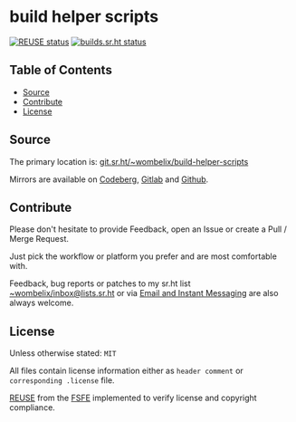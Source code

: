 <!--
SPDX-FileCopyrightText: 2024 Dominik Wombacher <dominik@wombacher.cc>

SPDX-License-Identifier: CC0-1.0
-->

# build helper scripts

[![REUSE status](https://api.reuse.software/badge/git.sr.ht/~wombelix/build-helper-scripts)](https://api.reuse.software/info/git.sr.ht/~wombelix/build-helper-scripts) 
[![builds.sr.ht status](https://builds.sr.ht/~wombelix/build-helper-scripts.svg)](https://builds.sr.ht/~wombelix/build-helper-scripts?)

## Table of Contents

* [Source](#source)
* [Contribute](#contribute)
* [License](#license)

## Source

The primary location is:
[git.sr.ht/~wombelix/build-helper-scripts](https://git.sr.ht/~wombelix/build-helper-scripts)

Mirrors are available on
[Codeberg](https://codeberg.org/wombelix/build-helper-scripts),
[Gitlab](https://gitlab.com/wombelix/build-helper-scripts)
and
[Github](https://github.com/wombelix/build-helper-scripts).

## Contribute

Please don't hesitate to provide Feedback,
open an Issue or create a Pull / Merge Request.

Just pick the workflow or platform you prefer and are most comfortable with.

Feedback, bug reports or patches to my sr.ht list
[~wombelix/inbox@lists.sr.ht](https://lists.sr.ht/~wombelix/inbox) or via
[Email and Instant Messaging](https://dominik.wombacher.cc/pages/contact.html)
are also always welcome.

## License

Unless otherwise stated: `MIT`

All files contain license information either as
`header comment` or `corresponding .license` file.

[REUSE](https://reuse.software) from the [FSFE](https://fsfe.org/)
implemented to verify license and copyright compliance.
